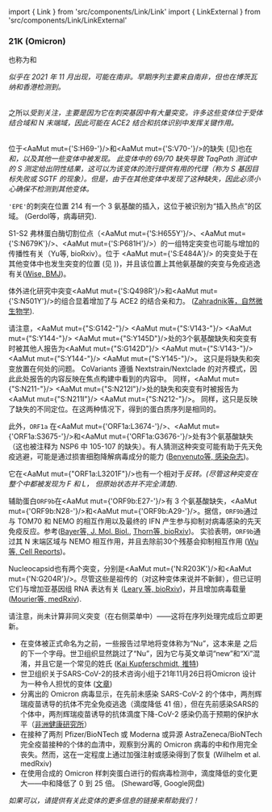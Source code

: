 import { Link } from 'src/components/Link/Link'
import { LinkExternal } from 'src/components/Link/LinkExternal'


<MdxContent filepath="VoCHeader.md'" />

### 21K (Omicron)
也称为<Lin name="BA.1" />和<Who name="Omicron" />

<MdxContent filepath="clusters/OmicronHeader.md" />

<Var name="21K (Omicron)"/> 似乎在 2021 年 11 月出现，可能在南非。早期序列主要来自南非，但也在博茨瓦纳和香港检测到。
<br/><br/>

之所以<Var name="21K (Omicron)" prefix=""/>受到关注，主要是因为它在刺突基因中有大量突变。许多这些变体位于受体结合域和 N 末端域，因此可能在 ACE2 结合和抗体识别中发挥关键作用。
<br/><br/>

位于<AaMut mut={'S:H69-'}/>和<AaMut mut={'S:V70-'}/>的缺失 (见<Mut name="S:H69-"/>)也在 <Var name="20I (Alpha, V1)" prefix=""/>和<Var name="21D (Eta)" prefix=""/>，以及其他一些变体中被发现。 此变体中的 69/70 缺失导致 TaqPath 测试中的 S 测定给出阴性结果，这可以为该变体的流行提供有用的代理（称为 S 基因目标失败或 SGTF 的现象）。但是，由于在其他变体中发现了这种缺失，因此必须小心确保不检测到其他变体。

<code>'EPE'</code>的刺突在位置 214 有一个 3 氨基酸的插入，这位于被识别为“插入热点”的区域。 (<LinkExternal href="https://www.sciencedirect.com/science/article/pii/S0168170222000028">Gerdol等，病毒研究</LinkExternal>).

S1-S2 弗林蛋白酶切割位点（<AaMut mut={'S:H655Y'}/>、<AaMut mut={'S:N679K'}/>、<AaMut mut={'S:P681H'}/>）的一组特定突变也可能与增加的传播性有关（<LinkExternal href="https://www.biorxiv.org/content/10.1101/2021.08.04.455140v1">Yu等, bioRxiv</LinkExternal>）。位于 <AaMut mut={'S:E484A'}/> 的突变处于在其他变体中也发生突变的位置 (见 <Mut name="S:E484"/>))，并且该位置上其他氨基酸的突变与免疫逃逸有关([Wise, BMJ](https://www.bmj.com/content/372/bmj.n359))。

体外进化研究中突变<AaMut mut={'S:Q498R'}/>和<AaMut mut={'S:N501Y'}/>的组合显着增加了与 ACE2 的结合亲和力。 ([Zahradnik等，自然微生物学](https://www.nature.com/articles/s41564-021-00954-4)).

请注意，<AaMut mut={"S:G142-"}/> <AaMut mut={"S:V143-"}/> <AaMut mut={"S:Y144-"}/> <AaMut mut={"S:Y145D"}/>处的3个氨基酸缺失和突变有时被其他人报告为<AaMut mut={"S:G142D"}/> <AaMut mut={"S:V143-"}/> <AaMut mut={"S:Y144-"}/> <AaMut mut={"S:Y145-"}/>。 这只是将缺失和突变放置在何处的问题。 CoVariants 遵循 Nextstrain/Nextclade 的对齐模式，因此此处报告的内容反映在焦点构建中看到的内容中。 同样，<AaMut mut={"S:N211-"}/> <AaMut mut={"S:N212I"}/>处的缺失和突变有时被报告为<AaMut mut={"S:N211I"}/> <AaMut mut={"S:N212-"}/>。 同样，这只是反映了缺失的不同定位。在这两种情况下，得到的蛋白质序列是相同的。

此外，<code>ORF1a</code> 在<AaMut mut={'ORF1a:L3674-'}/>、<AaMut mut={'ORF1a:S3675-'}/>和<AaMut mut={'ORF1a:G3676-'}/>处有3个氨基酸缺失（这也被注释为 NSP6 中 105-107 的缺失）。有人猜测这种突变可能有助于先天免疫逃避，可能是通过损害细胞降解病毒成分的能力 ([Benvenuto等, 感染杂志](https://www.sciencedirect.com/science/article/pii/S0163445320301869))。

它在<AaMut mut={"ORF1a:L3201F"}/>也有一个相对于<Var name="21L (Omicron)" prefix=""/>反转。(尽管这种突变在整个<Var name="21L (Omicron)" prefix=""/>中都被发现为 F 和 L， 但原始状态并不完全清楚).

辅助蛋白<code>ORF9b</code>在<AaMut mut={'ORF9b:E27-'}/>有 3 个氨基酸缺失，<AaMut mut={'ORF9b:N28-'}/>和<AaMut mut={'ORF9b:A29-'}/>。据信，<code>ORF9b</code>通过与 TOM70 和 NEMO 的相互作用以及最终的 IFN 产生参与抑制对病毒感染的先天免疫反应。参考([Bayer等, J. Mol. Biol.](https://doi.org/10.1016/j.jmb.2021.167265), [Thorn等, bioRxiv](https://doi.org/10.1101/2021.06.06.446826))。 实验表明，<code>ORF9b</code>通过其 N 末端区域与 NEMO 相互作用，并且去除前30个残基会抑制相互作用 ([Wu等, Cell Reports](https://doi.org/10.1016/j.celrep.2021.108761))。

Nucleocapsid也有两个突变，分别是<AaMut mut={'N:R203K'}/>和<AaMut mut={'N:G204R'}/>。尽管这些是祖传的（对这种变体来说并不新鲜），但已证明它们与增加亚基因组 RNA 表达有关 ([Leary 等, bioRxiv](https://www.biorxiv.org/content/10.1101/2020.04.10.029454v2))，并且增加病毒载量 ([Mourier等, medRxiv](https://www.medrxiv.org/content/10.1101/2021.05.06.21256706v2)).

请注意，尚未计算非同义突变（在右侧菜单中）——这将在序列处理完成后立即更新。


- 在变体被正式命名为<Who name="Omicron" />之前，一些报告过早地将变体称为“Nu”，这本来是 <Who name="Mu" /> 之后的下一个字母。世卫组织显然跳过了“Nu”，因为它与英文单词“new”和“Xi”混淆，并且它是一个常见的姓氏 ([Kai Kupferschmidt, 推特](https://twitter.com/kakape/status/1464671345070186497))
- 世卫组织关于SARS-CoV-2的技术咨询小组于21年11月26日将Omicron 设计为一种令人担忧的变体 ([文章](https://www.who.int/news/item/26-11-2021-classification-of-omicron-(BA.1)-sars-cov-2-variant-of-concern))
- 分离出的 Omicron 病毒显示，在先前未感染 SARS-CoV-2 的个体中，两剂辉瑞疫苗诱导的抗体不完全免疫逃逸（滴度降低 41 倍），但在先前感染SARS的个体中，两剂辉瑞疫苗诱导的抗体滴度下降-CoV-2 感染仍高于预期的保护水平（[非洲健康研究所](https://www.ahri.org/omicron-incompletely-escapes-immunity-induced-by-the-pfizer-vaccine/)）
- 在接种了两剂 Pfizer/BioNTech 或 Moderna 或异源 AstraZeneca/BioNTech 完全疫苗接种的个体的血清中，观察到分离的 Omicron 病毒的中和作用完全丧失。然而，这在一定程度上通过加强注射或感染得到了恢复 (<LinkExternal href="https://www.medrxiv.org/content/10.1101/2021.12.07.21267432v2">Wilhelm et al. medRxiv</LinkExternal>)
- 在使用合成的 Omicron 样刺突蛋白进行的假病毒检测中，滴度降低的变化更大——中和降低了 0 到 25 倍。 (<LinkExternal href="https://drive.google.com/file/d/1CuxmNYj5cpIuxWXhjjVmuDqntxXwlfXQ/view">Sheward等, Google网盘</LinkExternal>)


_如果可以，请提供有关此变体的更多信息的链接来帮助我们！_
